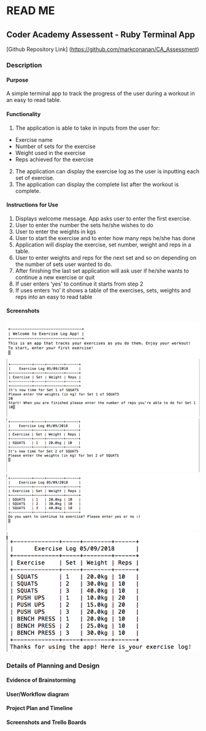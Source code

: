 # READ ME 
######
## Coder Academy Assessent - Ruby Terminal App

[Github Repository Link] (https://github.com/markconanan/CA_Assessment)

### **Description**
#### **Purpose**
A simple terminal app to track the progress of the user during a workout in an easy to read table.
#### **Functionality**
1. The application is able to take in inputs from the user for:
* Exercise name
* Number of sets for the exercise
* Weight used in the exercise
* Reps achieved for the exercise
2. The application can display the exercise log as the user is inputting each set of exercise.
3. The application can display the complete list after the workout is complete.
#### **Instructions for Use**
1. Displays welcome message. App asks user to enter the first exercise.
2. User to enter the number the sets he/she wishes to do 
3. User to enter the weights in kgs
4. User to start the exercise and to enter how many reps he/she has done
5. Application will display the exercise, set number, weight and reps in a table. 
6. User to enter weights and reps for the next set and so on depending on the number of sets user wanted to do.
7. After finishing the last set application will ask user if he/she wants to continue a new exercise or quit
8. If user enters ‘yes’ to continue it starts from step 2
9. If uses enters ‘no’ it shows a table of the exercises, sets, weights and reps into an easy to read table

#### **Screenshots**

![Screenshot1 ](/images/screenshot1.png)
![Screenshot2 ](/images/screenshot2.png)
![Screenshot3 ](/images/screenshot3.png)
![Screenshot4 ](/images/screenshot4.png)
![Screenshot5 ](/images/screenshot5.png)

### **Details of Planning and Design**

#### **Evidence of Brainstorming**

#### **User/Workflow diagram**

#### **Project Plan and Timeline**

#### **Screenshots and Trello Boards**




